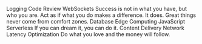 Logging Code Review WebSockets Success is not in what you have, but who you are. Act as if what you do makes a difference. It does. Great things never come from comfort zones. Database Edge Computing JavaScript Serverless If you can dream it, you can do it. Content Delivery Network Latency Optimization Do what you love and the money will follow.
